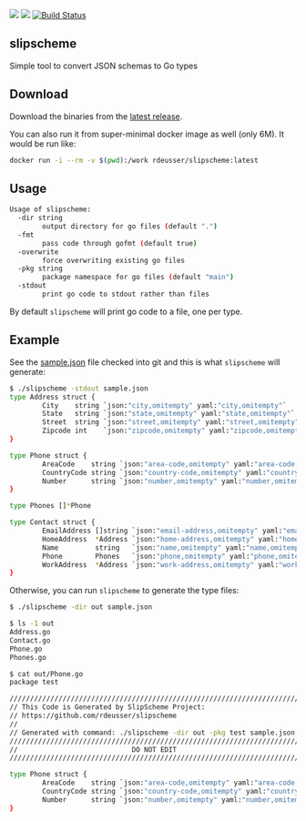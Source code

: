 [![](https://images.microbadger.com/badges/image/rdeusser/slipscheme.svg)](http://microbadger.com/images/rdeusser/slipscheme)
[![](https://images.microbadger.com/badges/version/rdeusser/slipscheme.svg)](http://microbadger.com/images/rdeusser/slipscheme)
[![Build Status](https://github.com/rdeusser/slipscheme/workflows/Build/badge.svg)](https://github.com/rdeusser/slipscheme/actions)

## slipscheme

Simple tool to convert JSON schemas to Go types

## Download

Download the binaries from the [latest release](https://github.com/rdeusser/slipscheme/releases/latest).

You can also run it from super-minimal docker image as well (only 6M).  It would be run like:
```bash
docker run -i --rm -v $(pwd):/work rdeusser/slipscheme:latest
```

## Usage

```bash
Usage of slipscheme:
  -dir string
        output directory for go files (default ".")
  -fmt
        pass code through gofmt (default true)
  -overwrite
        force overwriting existing go files
  -pkg string
        package namespace for go files (default "main")
  -stdout
        print go code to stdout rather than files
```

By default `slipscheme` will print go code to a file, one per type.  

## Example

See the [sample.json](./sample.json) file checked into git and this is what `slipscheme` will generate:

```bash
$ ./slipscheme -stdout sample.json
type Address struct {
        City    string `json:"city,omitempty" yaml:"city,omitempty"`
        State   string `json:"state,omitempty" yaml:"state,omitempty"`
        Street  string `json:"street,omitempty" yaml:"street,omitempty"`
        Zipcode int    `json:"zipcode,omitempty" yaml:"zipcode,omitempty"`
}

type Phone struct {
        AreaCode    string `json:"area-code,omitempty" yaml:"area-code,omitempty"`
        CountryCode string `json:"country-code,omitempty" yaml:"country-code,omitempty"`
        Number      string `json:"number,omitempty" yaml:"number,omitempty"`
}

type Phones []*Phone

type Contact struct {
        EmailAddress []string `json:"email-address,omitempty" yaml:"email-address,omitempty"`
        HomeAddress  *Address `json:"home-address,omitempty" yaml:"home-address,omitempty"`
        Name         string   `json:"name,omitempty" yaml:"name,omitempty"`
        Phone        Phones   `json:"phone,omitempty" yaml:"phone,omitempty"`
        WorkAddress  *Address `json:"work-address,omitempty" yaml:"work-address,omitempty"`
}
```

Otherwise, you can run `slipscheme` to generate the type files:
```bash
$ ./slipscheme -dir out sample.json

$ ls -1 out
Address.go
Contact.go
Phone.go
Phones.go

$ cat out/Phone.go
package test

/////////////////////////////////////////////////////////////////////////
// This Code is Generated by SlipScheme Project:
// https://github.com/rdeusser/slipscheme
//
// Generated with command: ./slipscheme -dir out -pkg test sample.json
/////////////////////////////////////////////////////////////////////////
//                            DO NOT EDIT                              //
/////////////////////////////////////////////////////////////////////////

type Phone struct {
        AreaCode    string `json:"area-code,omitempty" yaml:"area-code,omitempty"`
        CountryCode string `json:"country-code,omitempty" yaml:"country-code,omitempty"`
        Number      string `json:"number,omitempty" yaml:"number,omitempty"`
}
```